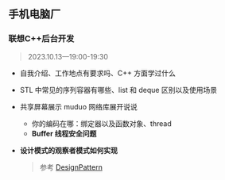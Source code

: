 ## 手机电脑厂



### 联想C++后台开发

> 2023.10.13—19:00-19:30

- 自我介绍、工作地点有要求吗、C++ 方面学过什么

- STL 中常见的序列容器有哪些、list 和 deque 区别以及使用场景

- 共享屏幕展示 muduo 网络库展开说说

  - 你的编码在哪：绑定器以及函数对象、thread
  - **Buffer 线程安全问题**

- **设计模式的观察者模式如何实现**

  > 参考 [DesignPattern](../DesignPattern.md)

